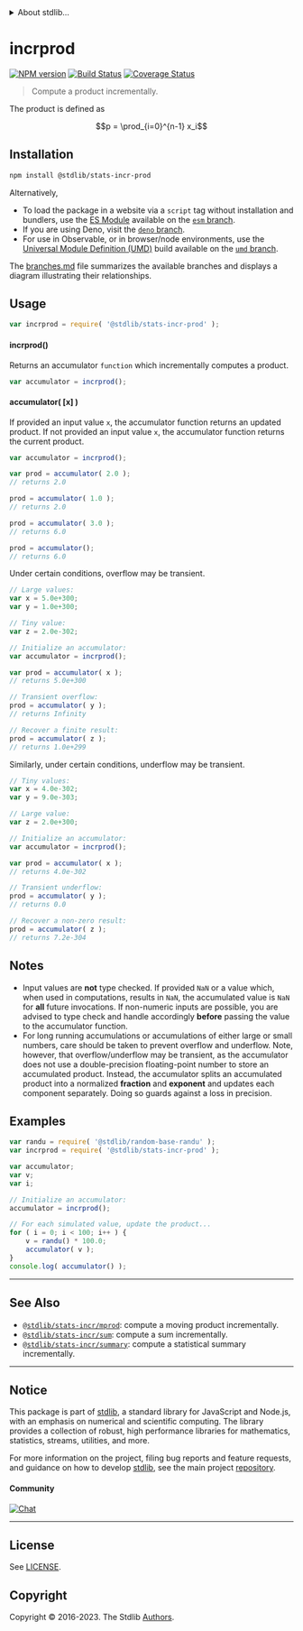 <!--

@license Apache-2.0

Copyright (c) 2018 The Stdlib Authors.

Licensed under the Apache License, Version 2.0 (the "License");
you may not use this file except in compliance with the License.
You may obtain a copy of the License at

   http://www.apache.org/licenses/LICENSE-2.0

Unless required by applicable law or agreed to in writing, software
distributed under the License is distributed on an "AS IS" BASIS,
WITHOUT WARRANTIES OR CONDITIONS OF ANY KIND, either express or implied.
See the License for the specific language governing permissions and
limitations under the License.

-->


<details>
  <summary>
    About stdlib...
  </summary>
  <p>We believe in a future in which the web is a preferred environment for numerical computation. To help realize this future, we've built stdlib. stdlib is a standard library, with an emphasis on numerical and scientific computation, written in JavaScript (and C) for execution in browsers and in Node.js.</p>
  <p>The library is fully decomposable, being architected in such a way that you can swap out and mix and match APIs and functionality to cater to your exact preferences and use cases.</p>
  <p>When you use stdlib, you can be absolutely certain that you are using the most thorough, rigorous, well-written, studied, documented, tested, measured, and high-quality code out there.</p>
  <p>To join us in bringing numerical computing to the web, get started by checking us out on <a href="https://github.com/stdlib-js/stdlib">GitHub</a>, and please consider <a href="https://opencollective.com/stdlib">financially supporting stdlib</a>. We greatly appreciate your continued support!</p>
</details>

# incrprod

[![NPM version][npm-image]][npm-url] [![Build Status][test-image]][test-url] [![Coverage Status][coverage-image]][coverage-url] <!-- [![dependencies][dependencies-image]][dependencies-url] -->

> Compute a product incrementally.

<section class="intro">

The product is defined as

<!-- <equation class="equation" label="eq:product" align="center" raw="p = \prod_{i=0}^{n-1} x_i" alt="Equation for the product."> -->

```math
p = \prod_{i=0}^{n-1} x_i
```

<!-- <div class="equation" align="center" data-raw-text="p = \prod_{i=0}^{n-1} x_i" data-equation="eq:product">
    <img src="https://cdn.jsdelivr.net/gh/stdlib-js/stdlib@ae1331d17d505898a27e695fc60144d786627384/lib/node_modules/@stdlib/stats/incr/prod/docs/img/equation_product.svg" alt="Equation for the product.">
    <br>
</div> -->

<!-- </equation> -->

</section>

<!-- /.intro -->

<section class="installation">

## Installation

```bash
npm install @stdlib/stats-incr-prod
```

Alternatively,

-   To load the package in a website via a `script` tag without installation and bundlers, use the [ES Module][es-module] available on the [`esm` branch][esm-url].
-   If you are using Deno, visit the [`deno` branch][deno-url].
-   For use in Observable, or in browser/node environments, use the [Universal Module Definition (UMD)][umd] build available on the [`umd` branch][umd-url].

The [branches.md][branches-url] file summarizes the available branches and displays a diagram illustrating their relationships.

</section>

<section class="usage">

## Usage

```javascript
var incrprod = require( '@stdlib/stats-incr-prod' );
```

#### incrprod()

Returns an accumulator `function` which incrementally computes a product.

```javascript
var accumulator = incrprod();
```

#### accumulator( \[x] )

If provided an input value `x`, the accumulator function returns an updated product. If not provided an input value `x`, the accumulator function returns the current product.

```javascript
var accumulator = incrprod();

var prod = accumulator( 2.0 );
// returns 2.0

prod = accumulator( 1.0 );
// returns 2.0

prod = accumulator( 3.0 );
// returns 6.0

prod = accumulator();
// returns 6.0
```

Under certain conditions, overflow may be transient.

```javascript
// Large values:
var x = 5.0e+300;
var y = 1.0e+300;

// Tiny value:
var z = 2.0e-302;

// Initialize an accumulator:
var accumulator = incrprod();

var prod = accumulator( x );
// returns 5.0e+300

// Transient overflow:
prod = accumulator( y );
// returns Infinity

// Recover a finite result:
prod = accumulator( z );
// returns 1.0e+299
```

Similarly, under certain conditions, underflow may be transient.

```javascript
// Tiny values:
var x = 4.0e-302;
var y = 9.0e-303;

// Large value:
var z = 2.0e+300;

// Initialize an accumulator:
var accumulator = incrprod();

var prod = accumulator( x );
// returns 4.0e-302

// Transient underflow:
prod = accumulator( y );
// returns 0.0

// Recover a non-zero result:
prod = accumulator( z );
// returns 7.2e-304
```

</section>

<!-- /.usage -->

<section class="notes">

## Notes

-   Input values are **not** type checked. If provided `NaN` or a value which, when used in computations, results in `NaN`, the accumulated value is `NaN` for **all** future invocations. If non-numeric inputs are possible, you are advised to type check and handle accordingly **before** passing the value to the accumulator function.
-   For long running accumulations or accumulations of either large or small numbers, care should be taken to prevent overflow and underflow. Note, however, that overflow/underflow may be transient, as the accumulator does not use a double-precision floating-point number to store an accumulated product. Instead, the accumulator splits an accumulated product into a normalized **fraction** and **exponent** and updates each component separately. Doing so guards against a loss in precision.

</section>

<!-- /.notes -->

<section class="examples">

## Examples

<!-- eslint no-undef: "error" -->

```javascript
var randu = require( '@stdlib/random-base-randu' );
var incrprod = require( '@stdlib/stats-incr-prod' );

var accumulator;
var v;
var i;

// Initialize an accumulator:
accumulator = incrprod();

// For each simulated value, update the product...
for ( i = 0; i < 100; i++ ) {
    v = randu() * 100.0;
    accumulator( v );
}
console.log( accumulator() );
```

</section>

<!-- /.examples -->

<!-- Section for related `stdlib` packages. Do not manually edit this section, as it is automatically populated. -->

<section class="related">

* * *

## See Also

-   <span class="package-name">[`@stdlib/stats-incr/mprod`][@stdlib/stats/incr/mprod]</span><span class="delimiter">: </span><span class="description">compute a moving product incrementally.</span>
-   <span class="package-name">[`@stdlib/stats-incr/sum`][@stdlib/stats/incr/sum]</span><span class="delimiter">: </span><span class="description">compute a sum incrementally.</span>
-   <span class="package-name">[`@stdlib/stats-incr/summary`][@stdlib/stats/incr/summary]</span><span class="delimiter">: </span><span class="description">compute a statistical summary incrementally.</span>

</section>

<!-- /.related -->

<!-- Section for all links. Make sure to keep an empty line after the `section` element and another before the `/section` close. -->


<section class="main-repo" >

* * *

## Notice

This package is part of [stdlib][stdlib], a standard library for JavaScript and Node.js, with an emphasis on numerical and scientific computing. The library provides a collection of robust, high performance libraries for mathematics, statistics, streams, utilities, and more.

For more information on the project, filing bug reports and feature requests, and guidance on how to develop [stdlib][stdlib], see the main project [repository][stdlib].

#### Community

[![Chat][chat-image]][chat-url]

---

## License

See [LICENSE][stdlib-license].


## Copyright

Copyright &copy; 2016-2023. The Stdlib [Authors][stdlib-authors].

</section>

<!-- /.stdlib -->

<!-- Section for all links. Make sure to keep an empty line after the `section` element and another before the `/section` close. -->

<section class="links">

[npm-image]: http://img.shields.io/npm/v/@stdlib/stats-incr-prod.svg
[npm-url]: https://npmjs.org/package/@stdlib/stats-incr-prod

[test-image]: https://github.com/stdlib-js/stats-incr-prod/actions/workflows/test.yml/badge.svg?branch=main
[test-url]: https://github.com/stdlib-js/stats-incr-prod/actions/workflows/test.yml?query=branch:main

[coverage-image]: https://img.shields.io/codecov/c/github/stdlib-js/stats-incr-prod/main.svg
[coverage-url]: https://codecov.io/github/stdlib-js/stats-incr-prod?branch=main

<!--

[dependencies-image]: https://img.shields.io/david/stdlib-js/stats-incr-prod.svg
[dependencies-url]: https://david-dm.org/stdlib-js/stats-incr-prod/main

-->

[chat-image]: https://img.shields.io/gitter/room/stdlib-js/stdlib.svg
[chat-url]: https://app.gitter.im/#/room/#stdlib-js_stdlib:gitter.im

[stdlib]: https://github.com/stdlib-js/stdlib

[stdlib-authors]: https://github.com/stdlib-js/stdlib/graphs/contributors

[umd]: https://github.com/umdjs/umd
[es-module]: https://developer.mozilla.org/en-US/docs/Web/JavaScript/Guide/Modules

[deno-url]: https://github.com/stdlib-js/stats-incr-prod/tree/deno
[umd-url]: https://github.com/stdlib-js/stats-incr-prod/tree/umd
[esm-url]: https://github.com/stdlib-js/stats-incr-prod/tree/esm
[branches-url]: https://github.com/stdlib-js/stats-incr-prod/blob/main/branches.md

[stdlib-license]: https://raw.githubusercontent.com/stdlib-js/stats-incr-prod/main/LICENSE

<!-- <related-links> -->

[@stdlib/stats/incr/mprod]: https://github.com/stdlib-js/stats-incr-mprod

[@stdlib/stats/incr/sum]: https://github.com/stdlib-js/stats-incr-sum

[@stdlib/stats/incr/summary]: https://github.com/stdlib-js/stats-incr-summary

<!-- </related-links> -->

</section>

<!-- /.links -->
